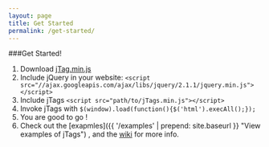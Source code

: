 ```yaml
---
layout: page
title: Get Started
permalink: /get-started/
---
```


###Get Started!


1. Download [jTag.min.js <span class="icon-download"></span>](https://raw.githubusercontent.com/matantsu/jTags/master/jTags.min.js "Downlad jTags")
2. Include jQuery in your website: ```<script src="//ajax.googleapis.com/ajax/libs/jquery/2.1.1/jquery.min.js"></script>```
3. Include jTags ```<script src="path/to/jTags.min.js"></script>```
4. Invoke jTags with ```$(window).load(function(){$('html').execAll();});```
5. You are good to go !
6. Check out the [exapmles]({{ '/examples' | prepend: site.baseurl }} "View examples of jTags") , and the [wiki](https://github.com/matantsu/jTags/wiki "Go to jTags documents Wiki") for more info.
